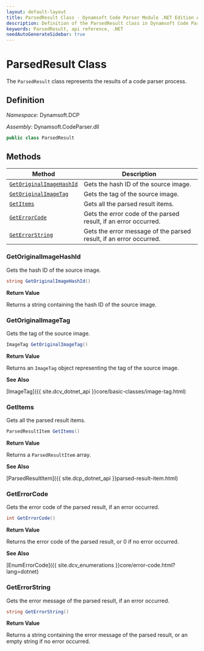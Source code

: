 ```yaml
---
layout: default-layout
title: ParsedResult Class - Dynamsoft Code Parser Module .NET Edition API Reference
description: Definition of the ParsedResult class in Dynamsoft Code Parser Module .NET Edition.
keywords: ParsedResult, api reference, .NET
needAutoGenerateSidebar: true
---
```


# ParsedResult Class

The `ParsedResult` class represents the results of a code parser process.

## Definition

*Namespace:* Dynamsoft.DCP

*Assembly:* Dynamsoft.CodeParser.dll

```csharp
public class ParsedResult
```

## Methods

| Method               | Description |
|----------------------|-------------|
| [`GetOriginalImageHashId`](#getoriginalimagehashid) | Gets the hash ID of the source image. |
| [`GetOriginalImageTag`](#getoriginalimagetag) | Gets the tag of the source image. |
| [`GetItems`](#getitems) | Gets all the parsed result items. |
| [`GetErrorCode`](#geterrorcode) | Gets the error code of the parsed result, if an error occurred. |
| [`GetErrorString`](#geterrorstring) | Gets the error message of the parsed result, if an error occurred. |

### GetOriginalImageHashId

Gets the hash ID of the source image.

```csharp
string GetOriginalImageHashId()
```

**Return Value**

Returns a string containing the hash ID of the source image.

### GetOriginalImageTag

Gets the tag of the source image.

```csharp
ImageTag GetOriginalImageTag()
```

**Return Value**

Returns an `ImageTag` object representing the tag of the source image.

**See Also**

[ImageTag]({{ site.dcv_dotnet_api }}core/basic-classes/image-tag.html)

### GetItems

Gets all the parsed result items.

```csharp
ParsedResultItem GetItems()
```

**Return Value**

Returns a `ParsedResultItem` array.

**See Also**

[ParsedResultItem]({{ site.dcp_dotnet_api }}parsed-result-item.html)

### GetErrorCode

Gets the error code of the parsed result, if an error occurred.

```csharp
int GetErrorCode()
```

**Return Value**

Returns the error code of the parsed result, or 0 if no error occurred.

**See Also**

[EnumErrorCode]({{ site.dcv_enumerations }}core/error-code.html?lang=dotnet)

### GetErrorString

Gets the error message of the parsed result, if an error occurred.

```csharp
string GetErrorString()
```

**Return Value**

Returns a string containing the error message of the parsed result, or an empty string if no error occurred.

